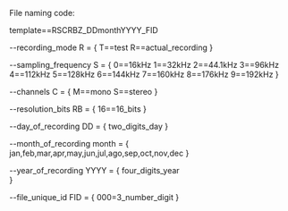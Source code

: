 File naming code:

template==RSCRBZ_DDmonthYYYY_FID

--recording_mode
R = { 
	T==test
	R==actual_recording
}

--sampling_frequency
S = { 
	0==16kHz 
	1==32kHz 
	2==44.1kHz 
	3==96kHz 
	4==112kHz
	5==128kHz
	6==144kHz
	7==160kHz
	8==176kHz
	9==192kHz
}

--channels
C = { 
	M==mono
	S==stereo
}

--resolution_bits
RB = { 
	16==16_bits
}

--day_of_recording
DD = {
	two_digits_day
}

--month_of_recording
month = {
	jan,feb,mar,apr,may,jun,jul,ago,sep,oct,nov,dec
}

--year_of_recording
YYYY = {
	four_digits_year	
}

--file_unique_id
FID = {
	000=3_number_digit
}